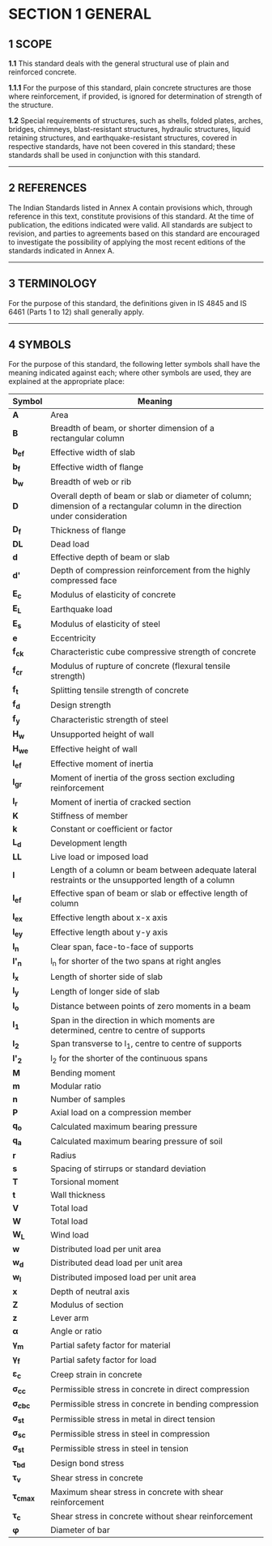 # **SECTION 1 GENERAL**

## **1 SCOPE**

**1.1** This standard deals with the general structural use of plain and reinforced concrete.  

**1.1.1** For the purpose of this standard, plain concrete structures are those where reinforcement, if provided, is ignored for determination of strength of the structure.  

**1.2** Special requirements of structures, such as shells, folded plates, arches, bridges, chimneys, blast-resistant structures, hydraulic structures, liquid retaining structures, and earthquake-resistant structures, covered in respective standards, have not been covered in this standard; these standards shall be used in conjunction with this standard.  

---

## **2 REFERENCES**

The Indian Standards listed in Annex A contain provisions which, through reference in this text, constitute provisions of this standard. At the time of publication, the editions indicated were valid. All standards are subject to revision, and parties to agreements based on this standard are encouraged to investigate the possibility of applying the most recent editions of the standards indicated in Annex A.  

---

## **3 TERMINOLOGY**

For the purpose of this standard, the definitions given in IS 4845 and IS 6461 (Parts 1 to 12) shall generally apply.  

---

## **4 SYMBOLS**

For the purpose of this standard, the following letter symbols shall have the meaning indicated against each; where other symbols are used, they are explained at the appropriate place:  

| **Symbol** | **Meaning** |
|-------------|-------------|
| **A** | Area |
| **B** | Breadth of beam, or shorter dimension of a rectangular column |
| **b<sub>ef</sub>** | Effective width of slab |
| **b<sub>f</sub>** | Effective width of flange |
| **b<sub>w</sub>** | Breadth of web or rib |
| **D** | Overall depth of beam or slab or diameter of column; dimension of a rectangular column in the direction under consideration |
| **D<sub>f</sub>** | Thickness of flange |
| **DL** | Dead load |
| **d** | Effective depth of beam or slab |
| **d'** | Depth of compression reinforcement from the highly compressed face |
| **E<sub>c</sub>** | Modulus of elasticity of concrete |
| **E<sub>L</sub>** | Earthquake load |
| **E<sub>s</sub>** | Modulus of elasticity of steel |
| **e** | Eccentricity |
| **f<sub>ck</sub>** | Characteristic cube compressive strength of concrete |
| **f<sub>cr</sub>** | Modulus of rupture of concrete (flexural tensile strength) |
| **f<sub>t</sub>** | Splitting tensile strength of concrete |
| **f<sub>d</sub>** | Design strength |
| **f<sub>y</sub>** | Characteristic strength of steel |
| **H<sub>w</sub>** | Unsupported height of wall |
| **H<sub>we</sub>** | Effective height of wall |
| **I<sub>ef</sub>** | Effective moment of inertia |
| **I<sub>gr</sub>** | Moment of inertia of the gross section excluding reinforcement |
| **I<sub>r</sub>** | Moment of inertia of cracked section |
| **K** | Stiffness of member |
| **k** | Constant or coefficient or factor |
| **L<sub>d</sub>** | Development length |
| **LL** | Live load or imposed load |
| **l** | Length of a column or beam between adequate lateral restraints or the unsupported length of a column |
| **l<sub>ef</sub>** | Effective span of beam or slab or effective length of column |
| **l<sub>ex</sub>** | Effective length about x-x axis |
| **l<sub>ey</sub>** | Effective length about y-y axis |
| **l<sub>n</sub>** | Clear span, face-to-face of supports |
| **l'<sub>n</sub>** | l<sub>n</sub> for shorter of the two spans at right angles |
| **l<sub>x</sub>** | Length of shorter side of slab |
| **l<sub>y</sub>** | Length of longer side of slab |
| **l<sub>o</sub>** | Distance between points of zero moments in a beam |
| **l<sub>1</sub>** | Span in the direction in which moments are determined, centre to centre of supports |
| **l<sub>2</sub>** | Span transverse to l<sub>1</sub>, centre to centre of supports |
| **l'<sub>2</sub>** | l<sub>2</sub> for the shorter of the continuous spans |
| **M** | Bending moment |
| **m** | Modular ratio |
| **n** | Number of samples |
| **P** | Axial load on a compression member |
| **q<sub>o</sub>** | Calculated maximum bearing pressure |
| **q<sub>a</sub>** | Calculated maximum bearing pressure of soil |
| **r** | Radius |
| **s** | Spacing of stirrups or standard deviation |
| **T** | Torsional moment |
| **t** | Wall thickness |
| **V** | Total load |
| **W** | Total load |
| **W<sub>L</sub>** | Wind load |
| **w** | Distributed load per unit area |
| **w<sub>d</sub>** | Distributed dead load per unit area |
| **w<sub>l</sub>** | Distributed imposed load per unit area |
| **x** | Depth of neutral axis |
| **Z** | Modulus of section |
| **z** | Lever arm |
| **α** | Angle or ratio |
| **γ<sub>m</sub>** | Partial safety factor for material |
| **γ<sub>f</sub>** | Partial safety factor for load |
| **ε<sub>c</sub>** | Creep strain in concrete |
| **σ<sub>cc</sub>** | Permissible stress in concrete in direct compression |
| **σ<sub>cbc</sub>** | Permissible stress in concrete in bending compression |
| **σ<sub>st</sub>** | Permissible stress in metal in direct tension |
| **σ<sub>sc</sub>** | Permissible stress in steel in compression |
| **σ<sub>st</sub>** | Permissible stress in steel in tension |
| **τ<sub>bd</sub>** | Design bond stress |
| **τ<sub>v</sub>** | Shear stress in concrete |
| **τ<sub>cmax</sub>** | Maximum shear stress in concrete with shear reinforcement |
| **τ<sub>c</sub>** | Shear stress in concrete without shear reinforcement |
| **φ** | Diameter of bar |
